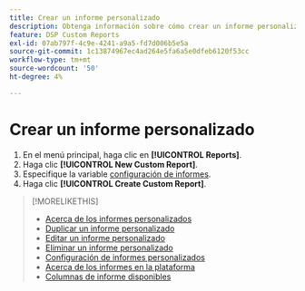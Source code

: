 ```yaml
---
title: Crear un informe personalizado
description: Obtenga información sobre cómo crear un informe personalizado.
feature: DSP Custom Reports
exl-id: 07ab797f-4c9e-4241-a9a5-fd7d006b5e5a
source-git-commit: 1c13874967ec4ad264e5fa6a5e0dfeb6120f53cc
workflow-type: tm+mt
source-wordcount: '50'
ht-degree: 4%

---
```


# Crear un informe personalizado

1. En el menú principal, haga clic en **[!UICONTROL Reports]**.
1. Haga clic **[!UICONTROL New Custom Report]**.
1. Especifique la variable [configuración de informes](/help/dsp/reports/report-settings.md).
1. Haga clic **[!UICONTROL Create Custom Report]**.

>[!MORELIKETHIS]
>
>* [Acerca de los informes personalizados](/help/dsp/reports/report-about.md)
>* [Duplicar un informe personalizado](/help/dsp/reports/report-copy.md)
>* [Editar un informe personalizado](/help/dsp/reports/report-edit.md)
>* [Eliminar un informe personalizado](/help/dsp/reports/report-delete.md)
>* [Configuración de informes personalizados](/help/dsp/reports/report-settings.md)
>* [Acerca de los informes en la plataforma](/help/dsp/campaign-management/reports/campaign-reports-about.md)
>* [Columnas de informe disponibles](/help/dsp/reports/report-columns.md)

